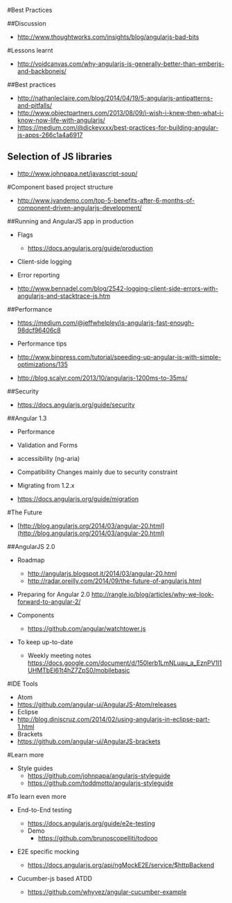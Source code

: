 #Best Practices

##Discussion
  * http://www.thoughtworks.com/insights/blog/angularjs-bad-bits




#Lessons learnt
* http://voidcanvas.com/why-angularjs-is-generally-better-than-emberjs-and-backbonejs/



##Best practices
* http://nathanleclaire.com/blog/2014/04/19/5-angularjs-antipatterns-and-pitfalls/
* http://www.objectpartners.com/2013/08/09/i-wish-i-knew-then-what-i-know-now-life-with-angularjs/
* https://medium.com/@dickeyxxx/best-practices-for-building-angular-js-apps-266c1a4a6917



## Selection of JS libraries
* http://www.johnpapa.net/javascript-soup/



#Component based project structure
* http://www.jvandemo.com/top-5-benefits-after-6-months-of-component-driven-angularjs-development/



##Running and AngularJS app in production
* Flags
  * https://docs.angularjs.org/guide/production

* Client-side logging
* Error reporting
* http://www.bennadel.com/blog/2542-logging-client-side-errors-with-angularjs-and-stacktrace-js.htm



##Performance
  * https://medium.com/@jeffwhelpley/is-angularjs-fast-enough-98dcf96406c8

* Performance tips
* http://www.binpress.com/tutorial/speeding-up-angular-js-with-simple-optimizations/135
* http://blog.scalyr.com/2013/10/angularjs-1200ms-to-35ms/



##Security
* https://docs.angularjs.org/guide/security



##Angular 1.3
* Performance
* Validation and Forms
* accessibility (ng-aria)

* Compatibility Changes mainly due to security constraint
* Migrating from 1.2.x
* https://docs.angularjs.org/guide/migration



#The Future
* [http://blog.angularjs.org/2014/03/angular-20.html](http://blog.angularjs.org/2014/03/angular-20.html)



##AngularJS 2.0
* Roadmap
  * http://angularjs.blogspot.it/2014/03/angular-20.html
  * http://radar.oreilly.com/2014/09/the-future-of-angularjs.html

* Preparing for Angular 2.0
  http://rangle.io/blog/articles/why-we-look-forward-to-angular-2/

* Components
  * https://github.com/angular/watchtower.js

* To keep up-to-date
  * Weekly meeting notes https://docs.google.com/document/d/150lerb1LmNLuau_a_EznPV1I1UHMTbEl61t4hZ7ZpS0/mobilebasic


#IDE Tools
  * Atom
  * https://github.com/angular-ui/AngularJS-Atom/releases
  * Eclipse
  * http://blog.diniscruz.com/2014/02/using-angularjs-in-eclipse-part-1.html
  * Brackets
  * https://github.com/angular-ui/AngularJS-brackets



#Learn more
* Style guides
  * https://github.com/johnpapa/angularjs-styleguide
  * https://github.com/toddmotto/angularjs-styleguide



#To learn even more
* End-to-End testing
  * https://docs.angularjs.org/guide/e2e-testing
  * Demo
    * https://github.com/brunoscopelliti/todooo

* E2E specific mocking
  * https://docs.angularjs.org/api/ngMockE2E/service/$httpBackend

* Cucumber-js based ATDD
  * https://github.com/whyvez/angular-cucumber-example
